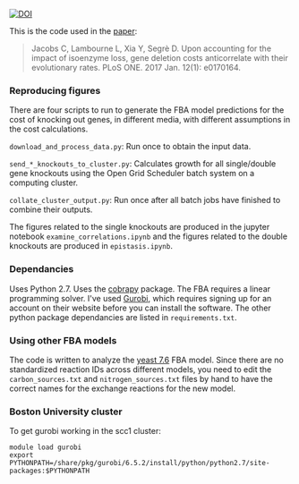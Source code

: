 [![DOI](https://zenodo.org/badge/78135650.svg)](https://zenodo.org/badge/latestdoi/78135650)

This is the code used in the [paper](http://journals.plos.org/plosone/article?id=10.1371/journal.pone.0170164):

>Jacobs C, Lambourne L, Xia Y, Segrè D. Upon accounting for the impact of isoenzyme loss, gene deletion costs anticorrelate with their evolutionary rates. PLoS ONE. 2017 Jan. 12(1): e0170164.

### Reproducing figures

There are four scripts to run to generate the FBA model predictions for the cost of knocking
out genes, in different media, with different
assumptions in the cost calculations.

`download_and_process_data.py`: Run once to obtain the input data.

`send_*_knockouts_to_cluster.py`: Calculates growth for all single/double gene knockouts using the Open Grid Scheduler batch system on a computing cluster.

`collate_cluster_output.py`: Run once after all batch jobs have finished to combine their outputs.

The figures related to the single knockouts are produced in the jupyter notebook `examine_correlations.ipynb` and the figures related to the double knockouts are produced in `epistasis.ipynb`.

### Dependancies

Uses Python 2.7. Uses the [cobrapy](opencobra.github.io/cobrapy) package. The FBA requires a linear programming solver.
I've used [Gurobi](www.gurobi.com), which requires signing up for an
account on their website before you can install the
software.
The other python package dependancies are listed in `requirements.txt`.

### Using other FBA models

The code is written to analyze the [yeast 7.6](https://sourceforge.net/projects/yeast/files/) FBA model. Since there are no standardized reaction IDs across different models, you need to edit the `carbon_sources.txt` and `nitrogen_sources.txt` files by hand to have the correct names for the exchange reactions for the new model.

### Boston University cluster

To get gurobi working in the scc1 cluster:

```
module load gurobi
export PYTHONPATH=/share/pkg/gurobi/6.5.2/install/python/python2.7/site-packages:$PYTHONPATH
```
